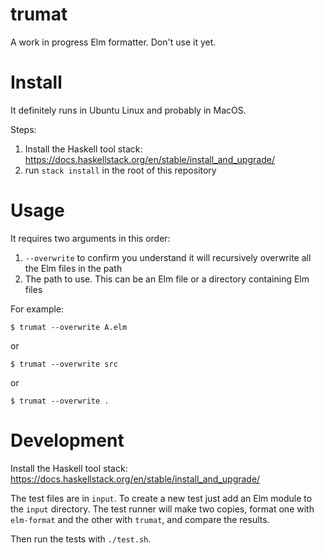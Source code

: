 # trumat

A work in progress Elm formatter. Don't use it yet.

# Install

It definitely runs in Ubuntu Linux and probably in MacOS.

Steps:

1. Install the Haskell tool stack: https://docs.haskellstack.org/en/stable/install_and_upgrade/
2. run `stack install` in the root of this repository

# Usage

It requires two arguments in this order:

1. `--overwrite` to confirm you understand it will recursively overwrite all the Elm files in the path
2. The path to use. This can be an Elm file or a directory containing Elm files

For example:

```
$ trumat --overwrite A.elm
```

or

```
$ trumat --overwrite src
```

or

```
$ trumat --overwrite .
```

# Development

Install the Haskell tool stack: https://docs.haskellstack.org/en/stable/install_and_upgrade/

The test files are in `input`. To create a new test just add an Elm module to the `input` directory. The test runner will make two copies, format one with `elm-format` and the other with `trumat`, and compare the results.

Then run the tests with `./test.sh`.
